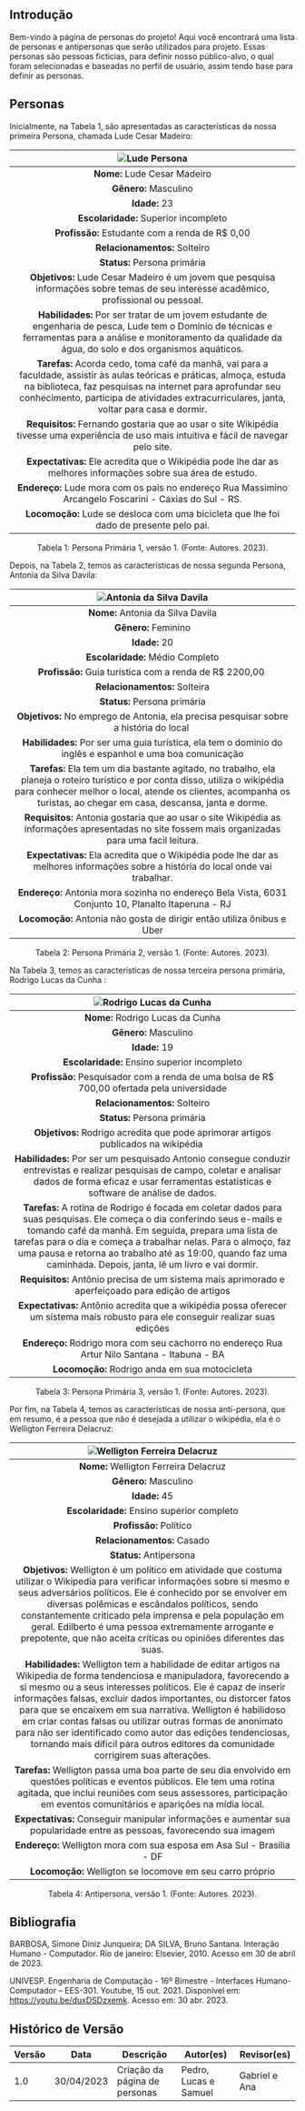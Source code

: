 ## Introdução

Bem-vindo à página de personas do projeto! Aqui você encontrará uma lista de personas e antipersonas que serão utilizados para projeto. Essas personas são pessoas ficticias, para definir nosso público-alvo, o qual foram selecionadas e baseadas no perfil de usuário, assim tendo base para definir as personas.

## Personas

Inicialmente, na Tabela 1, são apresentadas as características da nossa primeira Persona, chamada Lude Cesar Madeiro:

|                                                                                                                          ![Lude Persona](../images/personas/lude.jpeg)                                                                                                                          |
| :-------------------------------------------------------------------------------------------------------------------------------------------------------------------------------------------------------------------------------------------------------------------------------------------: |
|                                                                                                                              **Nome:** Lude Cesar Madeiro                                                                                                                              |
|                                                                                                                                 **Gênero:** Masculino                                                                                                                                 |
|                                                                                                                                     **Idade:** 23                                                                                                                                     |
|                                                                                                                          **Escolaridade:** Superior incompleto                                                                                                                          |
|                                                                                                                    **Profissão:** Estudante com a renda de R$ 0,00                                                                                                                    |
|                                                                                                                              **Relacionamentos:** Solteiro                                                                                                                              |
|                                                                                                                              **Status:** Persona primária                                                                                                                              |
|                                                                       **Objetivos:** Lude Cesar Madeiro é um jovem que pesquisa informações sobre temas de seu interesse acadêmico, profissional ou pessoal.                                                                       |
|                                **Habilidades:** Por ser tratar de um jovem estudante de engenharia de pesca, Lude tem o Domínio de técnicas e ferramentas para a análise e monitoramento da qualidade da água, do solo e dos organismos aquáticos.                                |
| **Tarefas:** Acorda cedo, toma café da manhã, vai para a faculdade, assistir às aulas teóricas e práticas, almoça, estuda na biblioteca, faz pesquisas na internet para aprofundar seu conhecimento, participa de atividades extracurriculares, janta, voltar para casa e dormir. |
|                                                                     **Requisitos:** Fernando gostaria que ao usar o site Wikipédia tivesse uma experiência de uso mais intuitiva e fácil de navegar pelo site.                                                                     |
|                                                                                   **Expectativas:** Ele acredita que o Wikipédia pode lhe dar as melhores informações sobre sua área de estudo.                                                                                   |
|                                                                                       **Endereço:** Lude mora com os pais no endereço Rua Massimino Arcangelo Foscarini - Caxias do Sul - RS.                                                                                       |
|                                                                                               **Locomoção:** Lude se desloca com uma bicicleta que lhe foi dado de presente pelo pai.                                                                                               |

<div style="text-align: center">
<p> Tabela 1: Persona Primária 1, versão 1. (Fonte: Autores. 2023).</p>
</div>

Depois, na Tabela 2, temos as características de nossa segunda Persona, Antonia da Silva Davila:

|                                                                                                   ![Antonia da Silva Davila](../images/personas/antonia.jpeg)                                                                                                   |
| :------------------------------------------------------------------------------------------------------------------------------------------------------------------------------------------------------------------------------------------------------------: |
|                                                                                                            **Nome:** Antonia da Silva Davila                                                                                                            |
|                                                                                                                  **Gênero:** Feminino                                                                                                                  |
|                                                                                                                      **Idade:** 20                                                                                                                      |
|                                                                                                            **Escolaridade:** Médio Completo                                                                                                            |
|                                                                                               **Profissão:** Guia turística com a renda de R$ 2200,00                                                                                                |
|                                                                                                              **Relacionamentos:** Solteira                                                                                                              |
|                                                                                                              **Status:** Persona primária                                                                                                              |
|                                                                                **Objetivos:** No emprego de Antonia, ela precisa pesquisar sobre a história do local                                                                                 |
|                                                                      **Habilidades:** Por ser uma guia turística, ela tem o dominio do inglês e espanhol e uma boa comunicação                                                                      |
| **Tarefas:** Ela tem um dia bastante agitado, no trabalho, ela planeja o roteiro turistico e por conta disso, utiliza o wikipédia para conhecer melhor o local, atende os clientes, acompanha os turistas, ao chegar em casa, descansa, janta e dorme. |
|                                                  **Requisitos:** Antonia gostaria que ao usar o site Wikipédia as informações apresentadas no site fossem mais organizadas para uma facil leitura.                                                  |
|                                                         **Expectativas:** Ela acredita que o Wikipédia pode lhe dar as melhores informações sobre a história do local onde vai trabalhar.                                                         |
|                                                                        **Endereço:** Antonia mora sozinha no endereço Bela Vista, 6031 Conjunto 10, Planalto Itaperuna - RJ                                                                        |
|                                                                                      **Locomoção:** Antonia não gosta de dirigir então utiliza ônibus e Uber                                                                                      |

<div style="text-align: center">
<p> Tabela 2: Persona Primária 2, versão 1. (Fonte: Autores. 2023).</p>
</div>

Na Tabela 3, temos as características de nossa terceira persona primária, Rodrigo Lucas da Cunha :

|                                                                                                                                                               ![Rodrigo Lucas da Cunha](../images/personas/rodrigo.jpeg)                                                                                                                                                               |
| :----------------------------------------------------------------------------------------------------------------------------------------------------------------------------------------------------------------------------------------------------------------------------------------------------------------------------------------------------------------------------------: |
|                                                                                                                                                                       **Nome:** Rodrigo Lucas da Cunha                                                                                                                                                                       |
|                                                                                                                                                                            **Gênero:** Masculino                                                                                                                                                                            |
|                                                                                                                                                                                 **Idade:** 19                                                                                                                                                                                 |
|                                                                                                                                                                 **Escolaridade:** Ensino superior incompleto                                                                                                                                                                 |
|                                                                                                                                         **Profissão:** Pesquisador com a renda de uma bolsa de R$ 700,00 ofertada pela universidade                                                                                                                                         |
|                                                                                                                                                                         **Relacionamentos:** Solteiro                                                                                                                                                                         |
|                                                                                                                                                                         **Status:** Persona primária                                                                                                                                                                         |
|                                                                                                                                             **Objetivos:** Rodrigo acredita que pode aprimorar artigos publicados na wikipédia                                                                                                                                              |
|                                                                            **Habilidades:** Por ser um pesquisado Antonio consegue conduzir entrevistas e realizar pesquisas de campo, coletar e analisar dados de forma eficaz e usar ferramentas estatísticas e software de análise de dados.                                                                            |
| **Tarefas:** A rotina de Rodrigo é focada em coletar dados para suas pesquisas. Ele começa o dia conferindo seus e-mails e tomando café da manhã. Em seguida, prepara uma lista de tarefas para o dia e começa a trabalhar nelas. Para o almoço, faz uma pausa e retorna ao trabalho até as 19:00, quando faz uma caminhada. Depois, janta, lê um livro e vai dormir. |
|                                                                                                                                   **Requisitos:** Antônio precisa de um sistema mais aprimorado e aperfeiçoado para edição de artigos                                                                                                                                   |
|                                                                                                                    **Expectativas:** Antônio acredita que a wikipédia possa oferecer um sistema mais robusto para ele conseguir realizar suas edições                                                                                                                    |
|                                                                                                                                       **Endereço:** Rodrigo mora com seu cachorro no endereço Rua Artur Nilo Santana - Itabuna - BA                                                                                                                                       |
|                                                                                                                                                               **Locomoção:** Rodrigo anda em sua motocicleta                                                                                                                                                               |

<div style="text-align: center">
<p> Tabela 3: Persona Primária 3, versão 1. (Fonte: Autores. 2023).</p>
</div>

Por fim, na Tabela 4, temos as características de nossa anti-persona, que em resumo, é a pessoa que não é desejada a utilizar o wikipédia, ela é o Welligton Ferreira Delacruz:

|                                                                                                                                                                                                                                                  ![Welligton Ferreira Delacruz](../images/personas/welligton.jpeg)                                                                                                                                                                                                                                                  |
| :----------------------------------------------------------------------------------------------------------------------------------------------------------------------------------------------------------------------------------------------------------------------------------------------------------------------------------------------------------------------------------------------------------------------------------------------------------------------------------------------------------------------------------------------------------------: |
|                                                                                                                                                                                                                                                            **Nome:** Welligton Ferreira Delacruz                                                                                                                                                                                                                                                            |
|                                                                                                                                                                                                                                                                   **Gênero:** Masculino                                                                                                                                                                                                                                                                   |
|                                                                                                                                                                                                                                                                        **Idade:** 45                                                                                                                                                                                                                                                                        |
|                                                                                                                                                                                                                                                         **Escolaridade:** Ensino superior completo                                                                                                                                                                                                                                                         |
|                                                                                                                                                                                                                                                                  **Profissão:** Político                                                                                                                                                                                                                                                                  |
|                                                                                                                                                                                                                                                                 **Relacionamentos:** Casado                                                                                                                                                                                                                                                                 |
|                                                                                                                                                                                                                                                                   **Status:** Antipersona                                                                                                                                                                                                                                                                   |
|                                                   **Objetivos:** Welligton é um político em atividade que costuma utilizar o Wikipedia para verificar informações sobre si mesmo e seus adversários políticos. Ele é conhecido por se envolver em diversas polêmicas e escândalos políticos, sendo constantemente criticado pela imprensa e pela população em geral. Edilberto é uma pessoa extremamente arrogante e prepotente, que não aceita críticas ou opiniões diferentes das suas.                                                   |
| **Habilidades:** Welligton tem a habilidade de editar artigos na Wikipedia de forma tendenciosa e manipuladora, favorecendo a si mesmo ou a seus interesses políticos. Ele é capaz de inserir informações falsas, excluir dados importantes, ou distorcer fatos para que se encaixem em sua narrativa. Welligton é habilidoso em criar contas falsas ou utilizar outras formas de anonimato para não ser identificado como autor das edições tendenciosas, tornando mais difícil para outros editores da comunidade corrigirem suas alterações. |
|                                                                                                                                                  **Tarefas:** Welligton passa uma boa parte de seu dia envolvido em questões políticas e eventos públicos. Ele tem uma rotina agitada, que inclui reuniões com seus assessores, participação em eventos comunitários e aparições na mídia local.                                                                                                                                                  |
|                                                                                                                                                                                                                  **Expectativas:** Conseguir manipular informações e aumentar sua popularidade entre as pessoas, favorecendo sua imagem                                                                                                                                                                                                                  |
|                                                                                                                                                                                                                                          **Endereço:** Welligton mora com sua esposa em Asa Sul - Brasília - DF                                                                                                                                                                                                                                          |
|                                                                                                                                                                                                                                                **Locomoção:** Welligton se locomove em seu carro próprio                                                                                                                                                                                                                                                |

<div style="text-align: center">
<p> Tabela 4: Antipersona, versão 1. (Fonte: Autores. 2023).</p>
</div>

## Bibliografia

‌BARBOSA, Simone Diniz Junqueira; DA SILVA, Bruno Santana. Interação Humano - Computador. Rio de janeiro: Elsevier, 2010. Acesso em 30 de abril de 2023.

UNIVESP. Engenharia de Computação - 16º Bimestre - Interfaces Humano-Computador – EES-301. Youtube, 15 out. 2021. Disponível em: https://youtu.be/duxDSDzxemk. Acesso em: 30 abr. 2023.

## Histórico de Versão

| Versão | Data       | Descrição                      | Autor(es)             | Revisor(es)   |
| ------- | ---------- | -------------------------------- | --------------------- | ------------- |
| 1.0     | 30/04/2023 | Criação da página de personas | Pedro, Lucas e Samuel | Gabriel e Ana |
